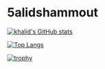# 5alidshammout

[![khalid's GitHub stats](https://github-readme-stats.vercel.app/api?username=5alidshammout&theme=yeblu&show_icons=true)](https://github.com/anuraghazra/github-readme-stats)

[![Top Langs](https://github-readme-stats.vercel.app/api/top-langs/?username=5alidshammout&layout=compact&theme=yeblu)](https://github.com/anuraghazra/github-readme-stats)

[![trophy](https://github-profile-trophy.vercel.app/?username=5alidshammout&theme=nord)](https://github.com/ryo-ma/github-profile-trophy)
